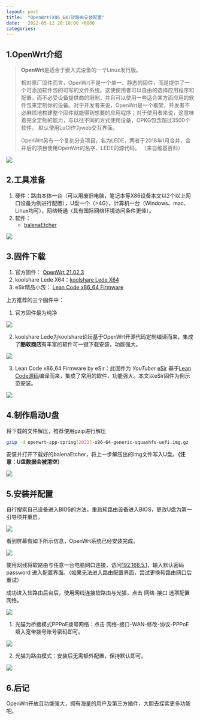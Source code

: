 ```yaml
---
layout: post
title:  "OpenWrt(X86_64)软路由安装配置"
date:   2022-05-12 20:18:00 +0800
categories: 
---
```

## 1.OpenWrt介绍
> **OpenWrt**是适合于嵌入式设备的一个Linux发行版。
>
> 相对原厂固件而言，OpenWrt不是一个单一、静态的固件，而是提供了一个可添加软件包的可写的文件系统。这使使用者可以自由的选择应用程序和配置，而不必受设备提供商的限制，并且可以使用一些适合某方面应用的软件包来定制你的设备。对于开发者来说，OpenWrt是一个框架，开发者不必麻烦地构建整个固件就能得到想要的应用程序；对于使用者来说，这意味着完全定制的能力，与以往不同的方式使用设备，OPKG包含超过3500个软件。 默认使用LuCI作为web交互界面。
>
> OpenWrt另有一个复刻分支项目，名为LEDE，两者于2018年1月合并，合并后的项目使用OpenWrt的名字、LEDE的源代码。
（来自维基百科）

![](https://less-1251975755.cos.ap-beijing.myqcloud.com/202206192225206.png)

## 2.工具准备
1. 硬件：路由本体一台（可以用废旧电脑，笔记本等X86设备本文以2个以上网口设备为例进行配置），U盘一个（>4G），计算机一台（Windows、mac、Linux均可），网络畅通（具有国际网络环境访问条件更佳）。
2. 软件：
    - [balenaEtcher](https://www.balena.io/etcher/)

![](https://less-1251975755.cos.ap-beijing.myqcloud.com/202206192225204.png)

## 3.固件下载
1. 官方固件： [OpenWrt 21.02.3](https://downloads.openwrt.org/releases/21.02.3/targets/x86/64/)
2. koolshare Lede X64：[koolshare Lede X64](https://fw.koolcenter.com/LEDE_X64_fw867/)
3. eSir精品小包： [Lean Code x86_64 Firmware](https://drive.google.com/drive/folders/1uRXg_krKHPrQneI3F2GNcSVRoCgkqESr)

上方推荐的三个固件中：
1. 官方固件最为纯净

![](https://less-1251975755.cos.ap-beijing.myqcloud.com/202206192225208.png)

2. koolshare Lede为koolshare论坛基于OpenWrt开源代码定制编译而来，集成了**酷软商店**有丰富的软件可一键下载安装，功能强大。

![](https://less-1251975755.cos.ap-beijing.myqcloud.com/202206192225202.png)

3. Lean Code x86_64 Firmware by eSir：此固件为 *YouTuber*  [eSir](https://www.youtube.com/c/eSirPlayGround) 基于[Lean Code源码](https://github.com/coolsnowwolf/lede)编译而来，集成了常用的软件，功能强大。本文以eSir固件为例示范安装。

![](https://less-1251975755.cos.ap-beijing.myqcloud.com/202206192225201.png)

## 4.制作启动U盘
将下载的文件解压，推荐使用gzip进行解压

```bash
gzip -d openwrt-spp-spring[2022]-x86-64-generic-squashfs-uefi.img.gz

```
安装并打开下载好的balenaEtcher，将上一步解压出的img文件写入U盘。**（注意：U盘数据会被清空）**

![](https://less-1251975755.cos.ap-beijing.myqcloud.com/202206192225204.png)

## 5.安装并配置
自行搜索自己设备进入BIOS的方法，重启软路由设备进入BIOS，更改U盘为第一引导项并重启。

![](https://less-1251975755.cos.ap-beijing.myqcloud.com/202206192225200.png)

看到屏幕有如下所示信息，OpenWrt系统已经安装完成。

![](https://less-1251975755.cos.ap-beijing.myqcloud.com/202206192225209.png)

使用网线将软路由与任意一台电脑网口连接，访问[192.168.5.1](192.168.5.1)，输入默认密码 password 进入配置界面。（如果无法进入路由配置界面，尝试更换软路由网口后重试）

成功进入软路由后台后，使用网线连接软路由与光猫，点击 网络-接口 选项配置网络。

![](https://less-1251975755.cos.ap-beijing.myqcloud.com/202206192225205.png)

1. 光猫为桥接模式PPPoE拨号网络：点击 网络-接口-WAN-修改-协议-PPPoE 填入宽带拨号账号密码即可。

![](https://less-1251975755.cos.ap-beijing.myqcloud.com/202206192225203.png)

2. 光猫为路由模式：安装后无需额外配置，保持默认即可。

![](https://less-1251975755.cos.ap-beijing.myqcloud.com/202206192240922.png)

## 6.后记
OpenWrt开放且功能强大，拥有海量的用户及第三方插件，大胆去探索更多功能吧。
